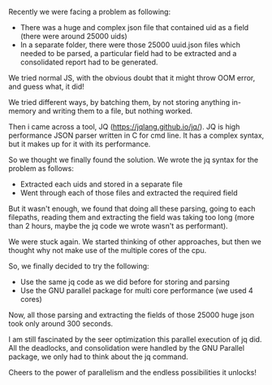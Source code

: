 Recently we were facing a problem as following:

* There was a huge and complex json file that contained uid as a field (there were around 25000 uids)
* In a separate folder, there were those 25000 uuid.json files which needed to be parsed, a particular field had to be extracted and a consolidated report had to be generated.

We tried normal JS, with the obvious doubt that it might throw OOM error, and guess what, it did!

We tried different ways, by batching them, by not storing anything in-memory and writing them to a file, but nothing worked.

Then i came across a tool, JQ (https://jqlang.github.io/jq/). 
JQ is high performance JSON parser written in C for cmd line. It has a complex syntax, but it makes up for it with its performance.

So we thought we finally found the solution. We wrote the jq syntax for the problem as follows:
* Extracted each uids and stored in a separate file
* Went through each of those files and extracted the required field

But it wasn't enough, we found that doing all these parsing, going to each filepaths, reading them and extracting the field was taking too long (more than 2 hours, maybe the jq code we wrote wasn't as performant).

We were stuck again. We started thinking of other approaches, but then we thought why not make use of the multiple cores of the cpu.

So, we finally decided to try the following:
* Use the same jq code as we did before for storing and parsing
* Use the GNU parallel package for multi core performance (we used 4 cores)

Now, all those parsing and extracting the fields of those 25000 huge json took only around 300 seconds.

I am still fascinated by the seer optimization this parallel execution of jq did. 
All the deadlocks, and consolidation were handled by the GNU Parallel package, we only had to think about the jq command.

Cheers to the power of parallelism and the endless possibilities it unlocks!